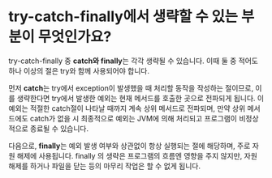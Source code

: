 # try-catch-finally에서 생략할 수 있는 부분이 무엇인가요?

try-catch-finally 중 **catch와 finally**는 각각 생략될 수 있습니다. 이때 둘 중 적어도 하나 이상의 절은 try와 함께 사용되어야 합니다.

먼저 **catch**는 try에서 exception이 발생했을 때 처리할 동작을 작성하는 절이므로, 이를 생략한다면 try에서 발생한 예외는 현재 메서드를 호출한 곳으로 전파되게 됩니다. 이 예외는 적절한 catch절이 나타날 때까지 계속 상위 메서드로 전파되며, 만약 상위 메서드에도 catch가 없을 시 최종적으로 예외는 JVM에 의해 처리되고 프로그램이 비정상적으로 종료될 수 있습니다.

다음으로, **finally**는 예외 발생 여부와 상관없이 항상 실행되는 절에 해당하며, 주로 자원 해제에 사용됩니다. finally 의 생략은 프로그램의 흐름엔 영향을 주지 않지만, 자원 해제를 하거나 파일을 닫는 등의 마무리 작업은 할 수 없게 됩니다.